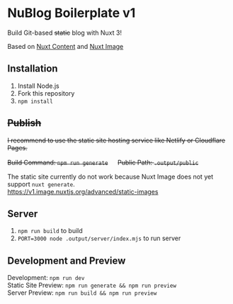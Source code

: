 # NuBlog Boilerplate v1
Build Git-based ~~static~~ blog with Nuxt 3!

Based on [Nuxt Content](https://content.nuxtjs.org/) and [Nuxt Image](https://v1.image.nuxtjs.org/)

## Installation
1. Install Node.js
2. Fork this repository
3. `npm install`

## ~~Publish~~
~~I recommend to use the static site hosting service like Netlify or Cloudflare Pages.~~

~~Build Command: `npm run generate`~~ 　
~~Public Path: `.output/public`~~

The static site currently do not work because Nuxt Image does not yet support `nuxt generate`.  
https://v1.image.nuxtjs.org/advanced/static-images

## Server
1. `npm run build` to build
2. `PORT=3000 node .output/server/index.mjs` to run server

## Development and Preview
Development: `npm run dev`  
Static Site Preview: `npm run generate && npm run preview`  
Server Preview: `npm run build && npm run preview`
